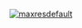 [![maxresdefault](https://github.com/Darlley/wn-node-typescript-api/assets/37590954/d5955b12-6d55-4c1b-be31-ec7275e244b4)](https://www.youtube.com/playlist?list=PLz_YTBuxtxt6_Zf1h-qzNsvVt46H8ziKh)
